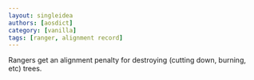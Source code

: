 ```yaml
---
layout: singleidea
authors: [aosdict]
category: [vanilla]
tags: [ranger, alignment record]
---
```

Rangers get an alignment penalty for destroying (cutting down, burning, etc) trees.
